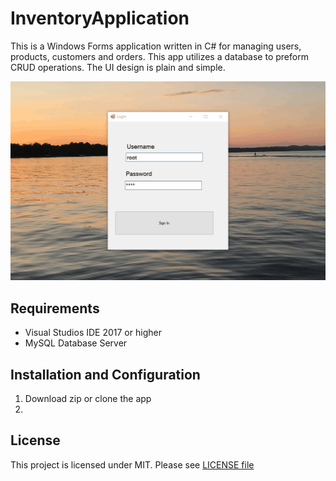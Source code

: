 # InventoryApplication

This is a Windows Forms application written in C# for managing users, products, customers and orders. This app utilizes a database to preform CRUD operations. The UI design is plain and simple.

![Inv-APp](resources/inv-app.gif)

## Requirements
* Visual Studios IDE 2017 or higher
* MySQL Database Server

## Installation and Configuration
1. Download zip or clone the app
2. 

## License
This project is licensed under MIT. Please see [LICENSE file](https://github.com/nate51315/InventoryApplication/blob/master/LICENSE)
